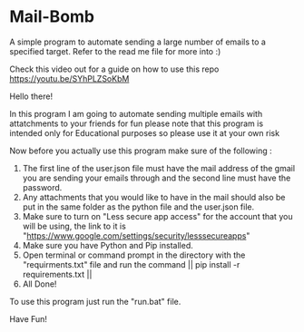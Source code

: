 # Mail-Bomb
A simple program to automate sending a large number of emails to a specified target. Refer to the read me file for more into :)

Check this video out for a guide on how to use this repo https://youtu.be/SYhPLZSoKbM


Hello there! 

In this program I am going to automate sending multiple emails with attatchments to your friends for fun 
please note that this program is intended only for Educational purposes so please use it at your own risk

Now before you actually use this program make sure of the following :

1. The first line of the user.json file must have the mail address of the gmail you are sending your emails through and the second line must have the password.  
2. Any attachments that you would like to have in the mail should also be put in the same folder as the python file and the user.json file.
3. Make sure to turn on "Less secure app access" for the account that you will be using, the link to it is "https://www.google.com/settings/security/lesssecureapps"
4. Make sure you have Python and Pip installed.
5. Open terminal or command prompt in the directory with the "requirments.txt" file and run the command || pip install -r requirements.txt ||
6. All Done!

To use this program just run the "run.bat" file.

Have Fun!
